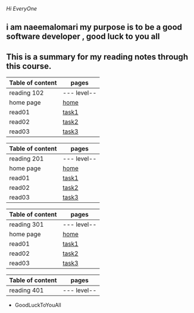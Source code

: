 *Hi EveryOne*

## i am naeemalomari my purpose is to be a good software developer , good luck to you all

## This is a summary for my reading notes through this course.

| Table of content      | pages |
| ----------- | ----------- |
| reading 102 | --- level-- |
| home page      | [home](https://naeemalomari.github.io/notes/)       |
|read01 | [task1](https://naeemalomari.github.io/notes/growthmindset)       |
|read02|[task2](https://naeemalomari.github.io/notes/read02)|
|read03|[task3](https://naeemalomari.github.io/notes/read03)|

| Table of content      | pages |
| ----------- | ----------- |
| reading 201 | --- level-- |
| home page      | [home](https://naeemalomari.github.io/notes/)       |
|read01 | [task1](https://naeemalomari.github.io/notes/growthmindset)       |
|read02|[task2](https://naeemalomari.github.io/notes/read02)|
|read03|[task3](https://naeemalomari.github.io/notes/read03)|


| Table of content      | pages |
| ----------- | ----------- |
| reading 301 | --- level-- |
| home page      | [home](https://naeemalomari.github.io/notes/)       |
|read01 | [task1](https://naeemalomari.github.io/notes/growthmindset)       |
|read02|[task2](https://naeemalomari.github.io/notes/read02)|
|read03|[task3](https://naeemalomari.github.io/notes/read03)|


| Table of content      | pages |
| ----------- | ----------- |
| reading 401 | --- level-- |


* GoodLuckToYouAll
